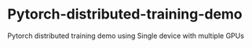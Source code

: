 # Pytorch-distributed-training-demo
Pytorch distributed training demo using Single device with multiple GPUs
